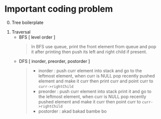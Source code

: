 # Important coding problem

0. Tree boilerplate
   >
1. Traversal
   - BFS [ level order ]
     > In BFS use queue, print the front element from queue and pop it after printing then push its left and right child if present.
   - DFS [ inorder, preorder, postorder ]
     > - inorder : push curr element into stack and go to the leftmost element, when curr is NULL pop recently pushed element and make it curr then print curr and point curr to `curr->rightChild`
     > - preorder : push curr element into stack print it and go to the leftmost element, when curr is NULL pop recently pushed element and make it curr then point curr to `curr->rightChild`
     > - postorder : akad bakad bambe bo

